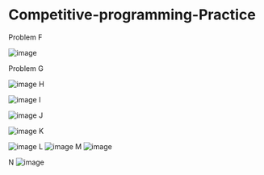 # Competitive-programming-Practice

Problem F

![image](https://github.com/kaniz-codes/Competitive-programming-Practice/assets/138873297/2119e0af-a315-46b8-910f-814f44c9f0e2)

Problem G

![image](https://github.com/kaniz-codes/Competitive-programming-Practice/assets/138873297/9c9c7a1d-6857-4f83-9fbb-6c1b3630a318)
H

![image](https://github.com/kaniz-codes/Competitive-programming-Practice/assets/138873297/c1a07cf4-47f5-4561-a5e8-9e14d85e8a9c)
I

![image](https://github.com/kaniz-codes/Competitive-programming-Practice/assets/138873297/f86b2c60-5ef9-4887-b169-0f6d15748b86)
J

![image](https://github.com/kaniz-codes/Competitive-programming-Practice/assets/138873297/4a944069-32c8-4d6c-9498-ca4b887d3ce2)
K

![image](https://github.com/kaniz-codes/Competitive-programming-Practice/assets/138873297/a5cebe77-aa87-4167-9a32-37062b674aa6)
L
![image](https://github.com/kaniz-codes/Competitive-programming-Practice/assets/138873297/3cc6a73d-698a-4f12-891f-7579145dfe1d)
M
![image](https://github.com/kaniz-codes/Competitive-programming-Practice/assets/138873297/e4dc3e65-454f-4db2-a1ea-a0b57f1d0ad2)

N
![image](https://github.com/kaniz-codes/Competitive-programming-Practice/assets/138873297/b8c17a43-260f-4496-a4ec-5c8d842d05f7)
